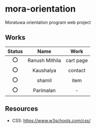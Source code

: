 # mora-orientation
Moratuwa orientation program web project 


## Works

| Status | Name           | Work  |
| :---:  |:---:           | :---: |
|  :o:   | Ranush Mithila |   cart page   |
|  :o:   | Kaushalya      |   contact   |
|  :o:   | shamil         |   item   |
|  :o:   | Parimalan      |   -   |

## Resources

- CSS: https://www.w3schools.com/css/
